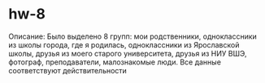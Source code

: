 # hw-8
Описание: Было выделено 8 групп: мои родственники, одноклассники из школы города, где я родилась, одноклассники из Ярославской школы, друзья из моего старого университета, друзья из НИУ ВШЭ, фотограф, преподаватели, малознакомые люди. Все данные соответствуют действительности
